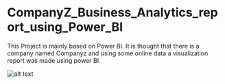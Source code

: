 # CompanyZ_Business_Analytics_report_using_Power_BI
This Project is mainly based on Power BI. It is thought that there is a company named Companyz and using some online data a visualization report was made using power BI.

![alt text](http://url/to/photo1.jpg)
